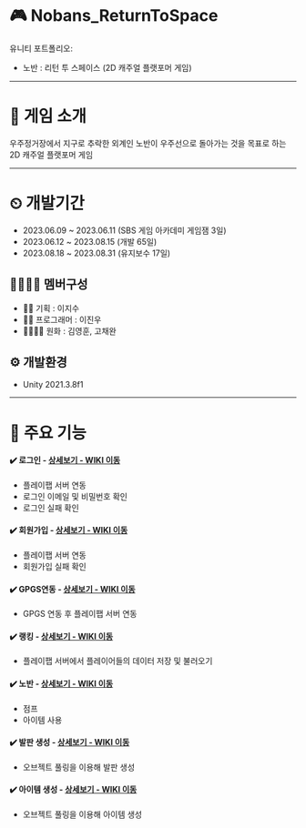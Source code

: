 # 🎮 Nobans_ReturnToSpace
유니티 포트폴리오: 
- 노반 : 리턴 투 스페이스 (2D 캐주얼 플랫포머 게임)

---

# 📣 게임 소개
우주정거장에서 지구로 추락한 외계인 노반이 우주선으로 돌아가는 것을 목표로 하는 2D 캐주얼 플랫포머 게임

---

# ⏲ 개발기간
- 2023.06.09 ~ 2023.06.11 (SBS 게임 아카데미 게임잼 3일)
- 2023.06.12 ~ 2023.08.15 (개발 65일)
- 2023.08.18 ~ 2023.08.31 (유지보수 17일)

## 👨‍👨‍👧‍👧 멤버구성
- 👩‍🏫 기획 : 이지수
- 👨‍💻 프로그래머 : 이진우
- 👨‍🎨👩‍🎨 원화 : 김영훈, 고채완

## ⚙️ 개발환경
- Unity 2021.3.8f1

---

# 📌 주요 기능

#### ✔️ 로그인 - [상세보기 - WIKI 이동](https://github.com/22jinwoO/Nobans_ReturnToSpace/wiki/%EC%A3%BC%EC%9A%94-%EA%B8%B0%EB%8A%A5-%EC%86%8C%EA%B0%9C(%EB%A1%9C%EA%B7%B8%EC%9D%B8))
- 플레이팹 서버 연동
- 로그인 이메일 및 비밀번호 확인
- 로그인 실패 확인

#### ✔️ 회원가입 - [상세보기 - WIKI 이동](https://github.com/22jinwoO/Nobans_ReturnToSpace/wiki/%EC%A3%BC%EC%9A%94-%EA%B8%B0%EB%8A%A5-%EC%86%8C%EA%B0%9C(%ED%9A%8C%EC%9B%90%EA%B0%80%EC%9E%85))
- 플레이팹 서버 연동
- 회원가입 실패 확인

#### ✔️ GPGS연동 - [상세보기 - WIKI 이동](https://github.com/22jinwoO/Nobans_ReturnToSpace/wiki/%EC%A3%BC%EC%9A%94-%EA%B8%B0%EB%8A%A5-%EC%86%8C%EA%B0%9C(GPGS-%EC%97%B0%EB%8F%99))
- GPGS 연동 후 플레이팹 서버 연동

  
#### ✔️ 랭킹 - [상세보기 - WIKI 이동](https://github.com/22jinwoO/Nobans_ReturnToSpace/wiki/%EC%A3%BC%EC%9A%94-%EA%B8%B0%EB%8A%A5-%EC%86%8C%EA%B0%9C(%EB%9E%AD%ED%82%B9))
- 플레이팹 서버에서 플레이어들의 데이터 저장 및 불러오기

#### ✔️ 노반 - [상세보기 - WIKI 이동](https://github.com/22jinwoO/Nobans_ReturnToSpace/wiki/%EC%A3%BC%EC%9A%94-%EA%B8%B0%EB%8A%A5-%EC%86%8C%EA%B0%9C(%EB%85%B8%EB%B0%98))
- 점프
- 아이템 사용

#### ✔️ 발판 생성 - [상세보기 - WIKI 이동](https://github.com/22jinwoO/Nobans_ReturnToSpace/wiki/%EC%A3%BC%EC%9A%94-%EA%B8%B0%EB%8A%A5-%EC%86%8C%EA%B0%9C(%EB%B0%9C%ED%8C%90-%EC%83%9D%EC%84%B1))
- 오브젝트 풀링을 이용해 발판 생성

#### ✔️ 아이템 생성 - [상세보기 - WIKI 이동](https://github.com/22jinwoO/Nobans_ReturnToSpace/wiki/%EC%A3%BC%EC%9A%94-%EA%B8%B0%EB%8A%A5-%EC%86%8C%EA%B0%9C(%EC%95%84%EC%9D%B4%ED%85%9C-%EC%83%9D%EC%84%B1))
- 오브젝트 풀링을 이용해 아이템 생성


